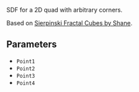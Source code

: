SDF for a 2D quad with arbitrary corners.

Based on [Sierpinski Fractal Cubes by Shane](https://www.shadertoy.com/view/tldfzX).

## Parameters

* `Point1`
* `Point2`
* `Point3`
* `Point4`